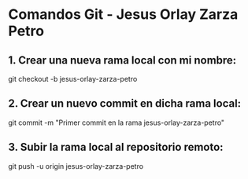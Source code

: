 # Comandos Git - Jesus Orlay Zarza Petro

## 1. Crear una nueva rama local con mi nombre:

git checkout -b jesus-orlay-zarza-petro


## 2. Crear un nuevo commit en dicha rama local:

git commit -m "Primer commit en la rama jesus-orlay-zarza-petro"


## 3. Subir la rama local al repositorio remoto:

git push -u origin jesus-orlay-zarza-petro
